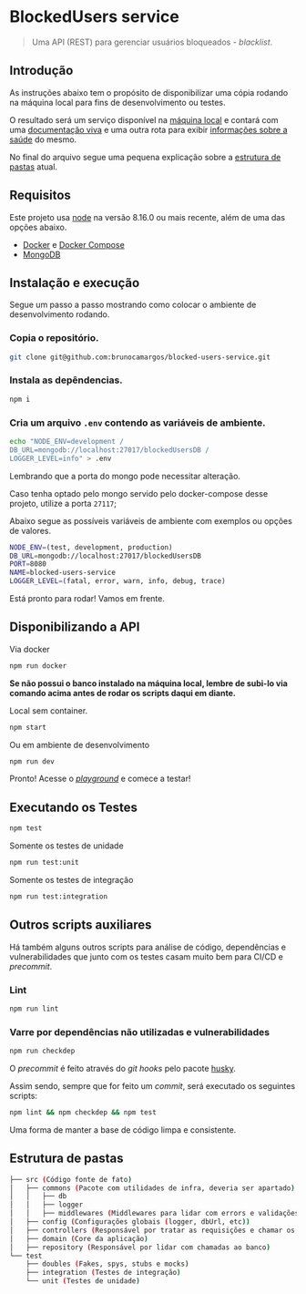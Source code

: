 # BlockedUsers service

> Uma API (REST) para gerenciar usuários bloqueados - *blacklist*.

## Introdução

As instruções abaixo tem o propósito de disponibilizar uma cópia rodando na máquina local para fins de desenvolvimento ou testes.

O resultado será um serviço disponível na [máquina local](http://localhost:8080/blockedUsers) e contará com uma [documentação viva](http://localhost:8080/docs) e uma outra rota para exibir [informações sobre a saúde](http://localhost:8080/healthCheck) do mesmo.

No final do arquivo segue uma pequena explicação sobre a [estrutura de pastas](#estrutura-de-pastas) atual.

## Requisitos

Este projeto usa [node](https://nodejs.org/en/download/) na versão 8.16.0 ou mais recente, além de uma das opções abaixo.

- [Docker](https://docs.docker.com/install/) e [Docker Compose](https://docs.docker.com/compose/install/)
- [MongoDB](https://docs.mongodb.com/manual/administration/install-community/)


## Instalação e execução

Segue um passo a passo mostrando como colocar o ambiente de desenvolvimento rodando.

### Copia o repositório.

```bash
git clone git@github.com:brunocamargos/blocked-users-service.git
```

### Instala as depêndencias.

```bash
npm i
```

### Cria um arquivo `.env` contendo as variáveis de ambiente.

```bash
echo "NODE_ENV=development /
DB_URL=mongodb://localhost:27017/blockedUsersDB /
LOGGER_LEVEL=info" > .env
```
Lembrando que a porta do mongo pode necessitar alteração.

Caso tenha optado pelo mongo servido pelo docker-compose desse projeto, utilize a porta `27117`;

Abaixo segue as possíveis variáveis de ambiente com exemplos ou opções de valores.

```bash
NODE_ENV=(test, development, production)
DB_URL=mongodb://localhost:27017/blockedUsersDB
PORT=8080
NAME=blocked-users-service
LOGGER_LEVEL=(fatal, error, warn, info, debug, trace)
```

Está pronto para rodar! 
Vamos em frente.

## Disponibilizando a API

Via docker
```bash
npm run docker
```

**Se não possui o banco instalado na máquina local, lembre de subi-lo via comando acima antes de rodar os scripts daqui em diante.**

Local sem container. 
```bash
npm start
```

Ou em ambiente de desenvolvimento
```bash
npm run dev
```

Pronto! Acesse o [*playground*](http://localhost:8080/docs) e comece a testar!

## Executando os Testes

```bash
npm test
```

Somente os testes de unidade
```bash
npm run test:unit
```

Somente os testes de integração
```bash
npm run test:integration
```

## Outros scripts auxiliares

Há também alguns outros scripts para análise de código, dependências e vulnerabilidades que junto com os testes casam muito bem para CI/CD e *precommit*.

### Lint

```bash
npm run lint
```

### Varre por dependências não utilizadas e vulnerabilidades

```bash
npm run checkdep
```

O *precommit* é feito através do *git hooks* pelo pacote [husky](https://github.com/typicode/husky).

Assim sendo, sempre que for feito um *commit*, será executado os seguintes scripts:
```bash
npm lint && npm checkdep && npm test
```

Uma forma de manter a base de código limpa e consistente.

## Estrutura de pastas 

```bash
├── src (Código fonte de fato)
│   ├── commons (Pacote com utilidades de infra, deveria ser apartado)
│   │   ├── db
│   │   ├── logger
│   │   ├── middlewares (Middlewares para lidar com errors e validações)
│   ├── config (Configurações globais (logger, dbUrl, etc))
│   ├── controllers (Responsável por tratar as requisições e chamar os objetos de domínio)
│   ├── domain (Core da aplicação)
│   ├── repository (Responsável por lidar com chamadas ao banco)
└── test 
    ├── doubles (Fakes, spys, stubs e mocks)
    ├── integration (Testes de integração)
    └── unit (Testes de unidade)
```
